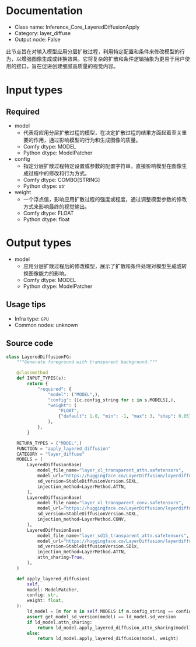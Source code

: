 
# Documentation
- Class name: Inference_Core_LayeredDiffusionApply
- Category: layer_diffuse
- Output node: False

此节点旨在对输入模型应用分层扩散过程，利用特定配置和条件来修改模型的行为，以增强图像生成或转换效果。它将复杂的扩散和条件逻辑抽象为更易于用户使用的接口，旨在促进创建细腻高质量的视觉内容。

# Input types
## Required
- model
    - 代表将应用分层扩散过程的模型，在决定扩散过程的结果方面起着至关重要的作用，通过影响模型的行为和生成图像的质量。
    - Comfy dtype: MODEL
    - Python dtype: ModelPatcher
- config
    - 指定分层扩散过程特定设置或参数的配置字符串，直接影响模型在图像生成过程中的修改和行为方式。
    - Comfy dtype: COMBO[STRING]
    - Python dtype: str
- weight
    - 一个浮点值，影响应用扩散过程的强度或程度，通过调整模型参数的修改方式来影响最终的视觉输出。
    - Comfy dtype: FLOAT
    - Python dtype: float

# Output types
- model
    - 应用分层扩散过程后的修改模型，展示了扩散和条件处理对模型生成或转换图像能力的影响。
    - Comfy dtype: MODEL
    - Python dtype: ModelPatcher


## Usage tips
- Infra type: `GPU`
- Common nodes: unknown


## Source code
```python
class LayeredDiffusionFG:
    """Generate foreground with transparent background."""

    @classmethod
    def INPUT_TYPES(s):
        return {
            "required": {
                "model": ("MODEL",),
                "config": ([c.config_string for c in s.MODELS],),
                "weight": (
                    "FLOAT",
                    {"default": 1.0, "min": -1, "max": 3, "step": 0.05},
                ),
            },
        }

    RETURN_TYPES = ("MODEL",)
    FUNCTION = "apply_layered_diffusion"
    CATEGORY = "layer_diffuse"
    MODELS = (
        LayeredDiffusionBase(
            model_file_name="layer_xl_transparent_attn.safetensors",
            model_url="https://huggingface.co/LayerDiffusion/layerdiffusion-v1/resolve/main/layer_xl_transparent_attn.safetensors",
            sd_version=StableDiffusionVersion.SDXL,
            injection_method=LayerMethod.ATTN,
        ),
        LayeredDiffusionBase(
            model_file_name="layer_xl_transparent_conv.safetensors",
            model_url="https://huggingface.co/LayerDiffusion/layerdiffusion-v1/resolve/main/layer_xl_transparent_conv.safetensors",
            sd_version=StableDiffusionVersion.SDXL,
            injection_method=LayerMethod.CONV,
        ),
        LayeredDiffusionBase(
            model_file_name="layer_sd15_transparent_attn.safetensors",
            model_url="https://huggingface.co/LayerDiffusion/layerdiffusion-v1/resolve/main/layer_sd15_transparent_attn.safetensors",
            sd_version=StableDiffusionVersion.SD1x,
            injection_method=LayerMethod.ATTN,
            attn_sharing=True,
        ),
    )

    def apply_layered_diffusion(
        self,
        model: ModelPatcher,
        config: str,
        weight: float,
    ):
        ld_model = [m for m in self.MODELS if m.config_string == config][0]
        assert get_model_sd_version(model) == ld_model.sd_version
        if ld_model.attn_sharing:
            return ld_model.apply_layered_diffusion_attn_sharing(model)
        else:
            return ld_model.apply_layered_diffusion(model, weight)

```
